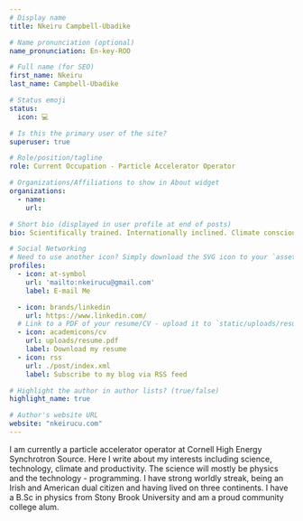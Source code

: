 ```yaml
---
# Display name
title: Nkeiru Campbell-Ubadike

# Name pronunciation (optional)
name_pronunciation: En-key-ROO

# Full name (for SEO)
first_name: Nkeiru
last_name: Campbell-Ubadike

# Status emoji
status: 
  icon: 💻

# Is this the primary user of the site?
superuser: true

# Role/position/tagline
role: Current Occupation - Particle Accelerator Operator

# Organizations/Affiliations to show in About widget
organizations:
  - name: 
    url:

# Short bio (displayed in user profile at end of posts)
bio: Scientifically trained. Internationally inclined. Climate conscious.

# Social Networking
# Need to use another icon? Simply download the SVG icon to your `assets/media/icons/` folder.
profiles:
  - icon: at-symbol
    url: 'mailto:nkeirucu@gmail.com'
    label: E-mail Me

  - icon: brands/linkedin
    url: https://www.linkedin.com/
  # Link to a PDF of your resume/CV - upload it to `static/uploads/resume.pdf`
  - icon: academicons/cv
    url: uploads/resume.pdf
    label: Download my resume
  - icon: rss
    url: ./post/index.xml
    label: Subscribe to my blog via RSS feed

# Highlight the author in author lists? (true/false)
highlight_name: true

# Author's website URL
website: "nkeirucu.com"
---
```


I am currently a particle accelerator operator at Cornell High Energy Synchrotron Source. Here I write about my interests including science, technology, climate and productivity. The science will mostly be physics and the technology - programming. I have strong worldly streak, being an Irish and American dual citizen and having lived on three continents. I have a B.Sc in physics from Stony Brook University and am a proud community college alum.

